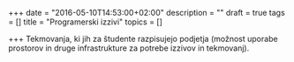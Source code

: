 +++
date = "2016-05-10T14:53:00+02:00"
description = ""
draft = true
tags = []
title = "Programerski izzivi"
topics = []

+++
Tekmovanja, ki jih za študente razpisujejo podjetja (možnost uporabe prostorov
in druge infrastrukture za potrebe izzivov in tekmovanj).

